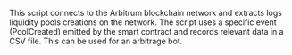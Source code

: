 This script connects to the Arbitrum blockchain network and extracts logs liquidity pools creations on the network. 
The script uses a specific event (PoolCreated) emitted by the smart contract and records relevant data in a CSV file.
This can be used for an arbitrage bot.
